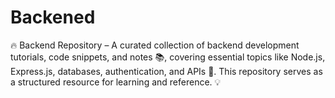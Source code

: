 # Backened
🔥 Backend Repository – A curated collection of backend development tutorials, code snippets, and notes 📚, covering essential topics like Node.js, Express.js, databases, authentication, and APIs 🚀. This repository serves as a structured resource for learning and reference. 💡
